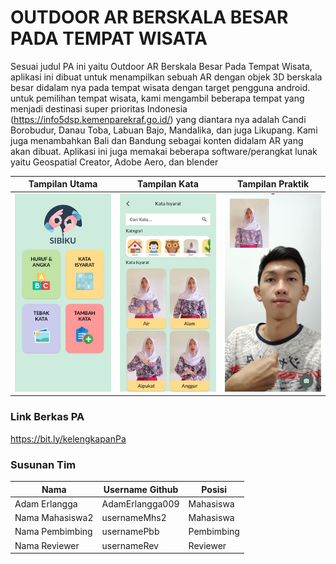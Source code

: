 # OUTDOOR AR BERSKALA BESAR PADA TEMPAT WISATA

Sesuai judul PA ini yaitu Outdoor AR Berskala Besar Pada Tempat Wisata, aplikasi ini dibuat untuk menampilkan sebuah AR dengan objek 3D berskala besar didalam nya pada tempat wisata dengan target pengguna android. untuk pemilihan tempat wisata, kami mengambil beberapa tempat yang menjadi destinasi super prioritas Indonesia (https://info5dsp.kemenparekraf.go.id/)
yang diantara nya adalah Candi Borobudur, Danau Toba, Labuan Bajo, Mandalika, dan juga Likupang. Kami juga menambahkan Bali dan Bandung sebagai konten didalam AR yang akan dibuat. Aplikasi ini juga memakai beberapa software/perangkat lunak yaitu Geospatial Creator, Adobe Aero, dan blender

Tampilan Utama                              | Tampilan Kata                              | Tampilan Praktik
--------------------------------------------|--------------------------------------------|--------------------------------------------
<img src="screenshots/pic1.png" width="200">|<img src="screenshots/pic2.png" width="200">|<img src="screenshots/pic3.png" width="200">

### Link Berkas PA

https://bit.ly/kelengkapanPa

### Susunan Tim

Nama            | Username Github | Posisi
----------------|-----------------|-----------
Adam Erlangga | AdamErlangga009    | Mahasiswa
Nama Mahasiswa2 | usernameMhs2    | Mahasiswa
Nama Pembimbing | usernamePbb     | Pembimbing
Nama Reviewer   | usernameRev     | Reviewer
